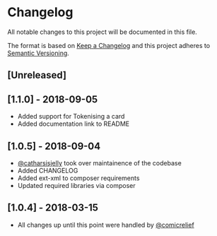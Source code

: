 # Changelog
All notable changes to this project will be documented in this file.

The format is based on [Keep a Changelog](http://keepachangelog.com/en/1.0.0/)
and this project adheres to [Semantic Versioning](http://semver.org/spec/v2.0.0.html).

## [Unreleased]

## [1.1.0] - 2018-09-05
- Added support for Tokenising a card
- Added documentation link to README

## [1.0.5] - 2018-09-04
- [@catharsisjelly](https://github.com/catharsisjelly) took over maintainence of the codebase
- Added CHANGELOG
- Added ext-xml to composer requirements
- Updated required libraries via composer

## [1.0.4] - 2018-03-15
- All changes up until this point were handled by [@comicrelief](https://github.com/comicrelief)
